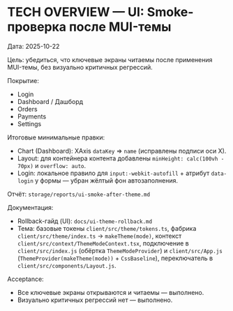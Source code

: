 # TECH OVERVIEW — UI: Smoke-проверка после MUI-темы

Дата: 2025-10-22

Цель: убедиться, что ключевые экраны читаемы после применения MUI-темы, без визуально критичных регрессий.

Покрытие:
- Login
- Dashboard / Дашборд
- Orders
- Payments
- Settings

Итоговые минимальные правки:
- Chart (Dashboard): XAxis `dataKey` => `name` (исправлены подписи оси X).
- Layout: для контейнера контента добавлены `minHeight: calc(100vh - 70px)` и `overflow: auto`.
- Login: локальное правило для `input:-webkit-autofill` + атрибут `data-login` у формы — убран жёлтый фон автозаполнения.

Отчёт: `storage/reports/ui-smoke-after-theme.md`

Документация:
- Rollback-гайд (UI): `docs/ui-theme-rollback.md`
- Тема: базовые токены `client/src/theme/tokens.ts`, фабрика `client/src/theme/index.ts` → `makeTheme(mode)`, контекст `client/src/context/ThemeModeContext.tsx`, подключение в `client/src/index.js` (обёртка `ThemeModeProvider`) и `client/src/App.js` (`ThemeProvider(makeTheme(mode))` + `CssBaseline`), переключатель в `client/src/components/Layout.js`.

Acceptance:
- Все ключевые экраны открываются и читаемы — выполнено.
- Визуально критичных регрессий нет — выполнено.